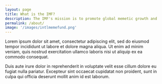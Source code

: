 ```yaml
---
layout: page
title: What is the IMF?
description: The IMF's mission is to promote global memetic growth and MemeFi stability, encourage international meme trade, and reduce poverty worldwide. Also, world peace.
permalink: /about/
image: '/images/intlmemefund.png'
---
```


Lorem ipsum dolor sit amet, consectetur adipiscing elit, sed do eiusmod tempor incididunt ut labore et dolore magna aliqua. Ut enim ad minim veniam, quis nostrud exercitation ullamco laboris nisi ut aliquip ex ea commodo consequat. 

Duis aute irure dolor in reprehenderit in voluptate velit esse cillum dolore eu fugiat nulla pariatur. Excepteur sint occaecat cupidatat non proident, sunt in culpa qui officia deserunt mollit anim id est laborum.
